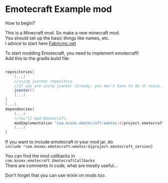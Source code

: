 # Emotecraft Example mod

How to begin?

This is a Minecraft mod. So make a new minecraft mod.  
You should set up the basic things like names, etc.  
I advice to start here [Fabricmc.net](https://fabricmc.net/wiki/tutorial:setup)

To start modding Emotecraft, you need to implement emotecraft!  
Add this to the gradle.build file:  

```groovy

repositories{
	(...)
	//using jcenter repository
	//If you are using jcenter already, you don't have to do it twice...
	jcenter()
	(...)
}
(...)
dependencies{
    (...)
	//You'll mod Emotecraft.
	modImplementation "com.kosmx.emotecraft:emotes:${project.emotecraft_version}"
    (...)
}
```

If you want to include emotecraft in your mod jar, do  
`include "com.kosmx.emotecraft:emotes:${project.emotecraft_version}`


You can find the mod callbacks in `com.kosmx.emotecraft.EmotecraftCallbacks`  
There are comments in code, what are mostly useful...

Don't forget that you can use mixin on mods too.
